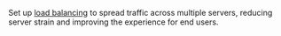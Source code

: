 Set up [load balancing](https://developers.cloudflare.com/load-balancing/about) to spread traffic across multiple servers, reducing server strain and improving the experience for end users.